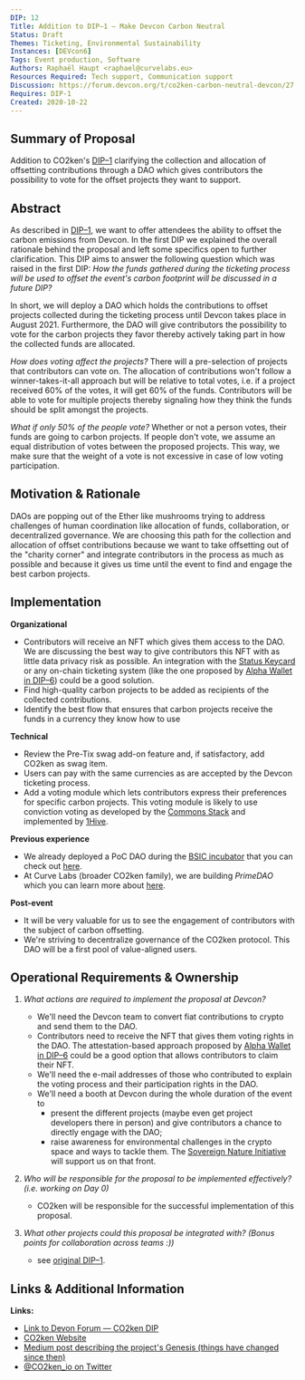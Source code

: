 ```yaml
---
DIP: 12
Title: Addition to DIP–1 — Make Devcon Carbon Neutral
Status: Draft
Themes: Ticketing, Environmental Sustainability
Instances: [DEVcon6]
Tags: Event production, Software
Authors: Raphaël Haupt <raphael@curvelabs.eu>
Resources Required: Tech support, Communication support
Discussion: https://forum.devcon.org/t/co2ken-carbon-neutral-devcon/27
Requires: DIP-1
Created: 2020-10-22
---
```


## Summary of Proposal
Addition to CO2ken's [DIP–1](https://github.com/efdevcon/DIPs/blob/master/DIPs/DIP-1.md) clarifying the collection and allocation of offsetting contributions through a DAO which gives contributors the possibility to vote for the offset projects they want to support.

## Abstract
As described in [DIP–1](https://github.com/efdevcon/DIPs/blob/master/DIPs/DIP-1.md), we want to offer attendees the ability to offset the carbon emissions from Devcon. In the first DIP we explained the overall rationale behind the proposal and left some specifics open to further clarification. This DIP aims to answer the following question which was raised in the first DIP: *How the funds gathered during the ticketing process will be used to offset the event's carbon footprint will be discussed in a future DIP?*

In short, we will deploy a DAO which holds the contributions to offset projects collected during the ticketing process until Devcon takes place in August 2021. Furthermore, the DAO will give contributors the possibility to vote for the carbon projects they favor thereby actively taking part in how the collected funds are allocated.

*How does voting affect the projects?*
There will a pre-selection of projects that contributors can vote on. The allocation of contributions won't follow a winner-takes-it-all approach but will be relative to total votes, i.e. if a project received 60% of the votes, it will get 60% of the funds. Contributors will be able to vote for multiple projects thereby signaling how they think the funds should be split amongst the projects.

*What if only 50% of the people vote?*
Whether or not a person votes, their funds are going to carbon projects. If people don't vote, we assume an equal distribution of votes between the proposed projects. This way, we make sure that the weight of a vote is not excessive in case of low voting participation.

## Motivation & Rationale
DAOs are popping out of the Ether like mushrooms trying to address challenges of human coordination like allocation of funds, collaboration, or decentralized governance. We are choosing this path for the collection and allocation of offset contributions because we want to take offsetting out of the "charity corner" and integrate contributors in the process as much as possible and because it gives us time until the event to find and engage the best carbon projects.


## Implementation
**Organizational**

- Contributors will receive an NFT which gives them access to the DAO. We are discussing the best way to give contributors this NFT with as little data privacy risk as possible. An integration with the [Status Keycard](https://github.com/efdevcon/DIPs/blob/master/DIPs/DIP-5.md) or any on-chain ticketing system (like the one proposed by [Alpha Wallet in DIP–6](https://github.com/efdevcon/DIPs/blob/master/DIPs/DIP-6.md)) could be a good solution.
- Find high-quality carbon projects to be added as recipients of the collected contributions.
- Identify the best flow that ensures that carbon projects receive the funds in a currency they know how to use

**Technical**

- Review the Pre-Tix swag add-on feature and, if satisfactory, add CO2ken as swag item.
- Users can pay with the same currencies as are accepted by the Devcon ticketing process.
- Add a voting module which lets contributors express their preferences for specific carbon projects. This voting module is likely to use conviction voting as developed by the [Commons Stack](https://commonsstack.org/) and implemented by [1Hive](https://1hive.org/#/).

**Previous experience**

- We already deployed a PoC DAO during the [BSIC incubator](https://blockchainforsocialimpact.com/incubator-winners-2020/) that you can check out [here](http://dao.co2ken.io/).
- At Curve Labs (broader CO2ken family), we are building *PrimeDAO* which you can learn more about [here](https://liquiddao.eth.link/#/).

**Post-event**

- It will be very valuable for us to see the engagement of contributors with the subject of carbon offsetting.
- We're striving to decentralize governance of the CO2ken protocol. This DAO will be a first pool of value-aligned users.

## Operational Requirements & Ownership
1. *What actions are required to implement the proposal at Devcon?*
    - We'll need the Devcon team to convert fiat contributions to crypto and send them to the DAO.
	- Contributors need to receive the NFT that gives them voting rights in the DAO. The attestation-based approach proposed by [Alpha Wallet in DIP–6](https://github.com/efdevcon/DIPs/blob/master/DIPs/DIP-6.md) could be a good option that allows contributors to claim their NFT.
	- We'll need the e-mail addresses of those who contributed to explain the voting process and their participation rights in the DAO.
	- We'll need a booth at Devcon during the whole duration of the event to
		- present the different projects (maybe even get project developers there in person) and give contributors a chance to directly engage with the DAO;
		- raise awareness for environmental challenges in the crypto space and ways to tackle them. The [Sovereign Nature Initiative](http://sovereignnature.com/) will support us on that front.
    
2. *Who will be responsible for the proposal to be implemented effectively? (i.e. working on Day 0)*
    - CO2ken will be responsible for the successful implementation of this proposal.
3. *What other projects could this proposal be integrated with? (Bonus points for collaboration across teams :))*
    - see [original DIP–1](https://github.com/efdevcon/DIPs/blob/master/DIPs/DIP-1.md).

## Links & Additional Information

**Links:**
* [Link to Devon Forum — CO2ken DIP](https://forum.devcon.org/t/co2ken-carbon-neutral-devcon/27)
* [CO2ken Website](https://www.co2ken.io/)
* [Medium post describing the project's Genesis (things have changed since then)](https://medium.com/curve-labs/co2ken-genesis-74d7a1387ea1)
* [@CO2ken_io on Twitter](https://twitter.com/CO2ken_io)
